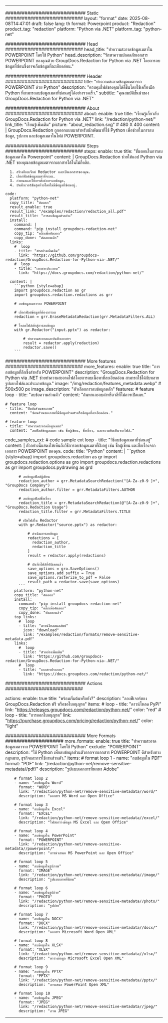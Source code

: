 
---
############################# Static ############################
layout: "format"
date:  2025-08-08T14:47:01
draft: false
lang: th
format: Powerpoint
product: "Redaction"
product_tag: "redaction"
platform: "Python via .NET"
platform_tag: "python-net"

############################# Head ############################
head_title: "ทำความสะอาดข้อมูลเมตาใน POWERPOINT โดยใช้ Python"
head_description: "รักษาความปลอดภัยเอกสาร POWERPOINT ของคุณด้วย GroupDocs.Redaction for Python via .NET โดยการลบข้อมูลที่ซ่อนซึ่งอาจเก็บข้อมูลที่ละเอียดอ่อน."

############################# Header ############################
title: "ทำความสะอาดข้อมูลเมตาจาก POWERPOINT ด้วย Python" 
description: "ควบคุมไฟล์ของคุณได้ดีขึ้นโดยใช้เครื่องมือ Python ที่สามารถลบข้อมูลเมตาที่ซ่อนอยู่ได้อย่างรวดเร็ว."
subtitle: "คุณสมบัติชั้นนำของ GroupDocs.Redaction for Python via .NET" 

############################# About ############################
about:
    enable: true
    title: "เรียนรู้เกี่ยวกับ GroupDocs.Redaction for Python via .NET"
    link: "/redaction/python-net/"
    link_title: "เรียนรู้เพิ่มเติม"
    picture: "about_redaction.svg" # 480 X 400
    content: |
       GroupDocs.Redaction ถูกออกแบบมาสำหรับนักพัฒนาที่ใช้ Python เพื่อช่วยในการลบข้อมูล, รูปภาพ และข้อมูลเมตาในไฟล์ POWERPOINT.

############################# Steps ############################
steps:
    enable: true
    title: "ขั้นตอนในการลบข้อมูลเมตาใน Powerpoint"
    content: |
      GroupDocs.Redaction ช่วยให้แอป Python via .NET ของคุณลบข้อมูลเมตาจากเอกสารได้ในไม่กี่คลิก.
      
      1. สร้างอ็อบเจ็กต์ Redactor และเปิดเอกสารของคุณ.
      2. เลือกฟิลด์ข้อมูลเมตาที่จะลบ.
      3. กำหนดและใช้การตั้งค่าการลบข้อมูล.
      4. บันทึกเวอร์ชันสุดท้ายโดยไม่มีข้อมูลที่ซ่อนอยู่.
   
    code:
      platform: "python-net"
      copy_title: "คัดลอก"
      result_enable: true
      result_link: "/examples/redaction/redaction_all.pdf"
      result_title: "การลบข้อมูลตัวอย่าง"
      install:
        command: |
        command: "pip install groupdocs-redaction-net"
        copy_tip: "คลิ๊กเพื่อคัดลอก"
        copy_done: "คัดลอกแล้ว"
      links:
        #  loop
        - title: "ตัวอย่างเพิ่มเติม"
          link: "https://github.com/groupdocs-redaction/GroupDocs.Redaction-for-Python-via-.NET/"
        #  loop
        - title: "เอกสารประกอบ"
          link: "https://docs.groupdocs.com/redaction/python-net/"
          
      content: |
        ```python {style=abap}
        import groupdocs.redaction as gr
        import groupdocs.redaction.redactions as grr

        # ลบข้อมูลเมตาจาก POWERPOINT

        # เลือกฟิลด์ข้อมูลที่ต้องการลบ
        redaction = grr.EraseMetadataRedaction(grr.MetadataFilters.ALL)

        # โหลดไฟล์เข้าสู่การลบข้อมูล
        with gr.Redactor("input.pptx") as redactor:

            # ทำความสะอาดและบันทึกเอกสาร
            result = redactor.apply(redaction)
            redactor.save()
        ```            


############################# More features ############################
more_features:
  enable: true
  title: "การลบข้อมูลที่ลึกซึ้งสำหรับ POWERPOINT"
  description: "GroupDocs.Redaction for Python via .NET ช่วยทำความสะอาดไฟล์โดยการลบเนื้อหาที่ละเอียดอ่อน สามารถใช้ได้กับหลายรูปแบบไฟล์และประเภทข้อมูล."
  image: "/img/redaction/features_metadata.webp" # 500x500 px
  image_description: "ตัวเลือกการลบข้อมูลหลัก"
  features:
    # feature loop
    - title: "ลบข้อความส่วนตัว"
      content: "ค้นหาและลบคำหรือวลีที่ไม่ควรเปิดเผย."

    # feature loop
    - title: "ปิดบังส่วนของภาพ"
      content: "ซ่อนส่วนของภาพที่มีข้อมูลส่วนตัวหรือข้อมูลที่ละเอียดอ่อน."

    # feature loop
    - title: "ทำความสะอาดข้อมูลเมตา"
      content: "ลบฟิลด์ข้อมูลเมตา เช่น ชื่อผู้เขียน, ชื่อเรื่อง, และความคิดเห็นจากไฟล์."
      
  code_samples_ext:
    # code sample ext loop
    - title: "วิธีลบข้อมูลเมตาที่ซ่อนอยู่"
      content: |
        ตัวอย่างนี้แสดงให้เห็นถึงวิธีการลบข้อมูลเมตาที่ฝังอยู่ เช่น ชื่อผู้เขียน และชื่อเรื่องจากเอกสาร POWERPOINT ของคุณ.
      code:
        title: "Python"
        content: |
          ```python {style=abap}
          import groupdocs.redaction as gr
          import groupdocs.redaction.options as gro
          import groupdocs.redaction.redactions as grr
          import groupdocs.pydrawing as grd

          # ลบข้อมูลฟิลด์ผู้เขียน
          redaction_author = grr.MetadataSearchRedaction("[A-Za-z0-9 ]+", "GroupDocs Company")
          redaction_author.filter = grr.MetadataFilters.AUTHOR

          # ลบข้อมูลฟิลด์ชื่อเรื่อง
          redaction_title = grr.MetadataSearchRedaction(@"[A-Za-z0-9 ]+", "GroupDocs.Redaction Usage")
          redaction_title.filter = grr.MetadataFilters.TITLE

          # เปิดไฟล์ใน Redactor
          with gr.Redactor("source.pptx") as redactor:

              # ดำเนินการลบข้อมูล
              redactions = [
                redaction_author,
                redaction_title
              ]
              result = redactor.apply(redactions)

              # บันทึกไฟล์ที่อัปเดตแล้ว
              save_options = gro.SaveOptions()
              save_options.add_suffix = True
              save_options.rasterize_to_pdf = False
              result_path = redactor.save(save_options)
          ```
        platform: "python-net"
        copy_title: "คัดลอก"
        install:
          command: "pip install groupdocs-redaction-net"
          copy_tip: "คลิ๊กเพื่อคัดลอก"
          copy_done: "คัดลอกแล้ว"
        top_links:
          #  loop
          - title: "ดาวน์โหลดผลลัพธ์"
            icon: "download"
            link: "/examples/redaction/formats/remove-sensitive-metadata.pdf"
        links:
          #  loop
          - title: "ตัวอย่างเพิ่มเติม"
            link: "https://github.com/groupdocs-redaction/GroupDocs.Redaction-for-Python-via-.NET/"
          #  loop
          - title: "เอกสารประกอบ"
            link: "https://docs.groupdocs.com/redaction/python-net/"


############################# Actions ############################

actions:
  enable: true
  title: "พร้อมเริ่มต้นหรือยัง?"
  description: "ลองฟีเจอร์ของ GroupDocs.Redaction ฟรี หรือขอใบอนุญาต"
  items:
    #  loop
    - title: "ดาวน์โหลด PyPi"
      link: "https://releases.groupdocs.com/redaction/python-net/"
      color: "red"
        #  loop
    - title: "การออกใบอนุญาต"
      link: "https://purchase.groupdocs.com/pricing/redaction/python-net/"
      color: "light"


############################# More Formats #####################
more_formats:
    enable: true
    title: "ทำความสะอาดข้อมูลเมตาจาก POWERPOINT โดยใช้ Python"
    exclude: "POWERPOINT"
    description: "ใช้ Python เพื่อลบข้อมูลส่วนตัวออกจากเอกสาร POWERPOINT ดีสำหรับทางกฎหมาย, ธุรกิจและการใช้งานส่วนตัว."
    items: 
        # format loop 1
        - name: "ลบข้อมูลใน PDF"
          format: "PDF"
          link: "/redaction/python-net/remove-sensitive-metadata//pdf/"
          description: "รูปแบบเอกสารที่พกพา Adobe"

        # format loop 2
        - name: "ลบข้อมูลใน Word"
          format: "WORD"
          link: "/redaction/python-net/remove-sensitive-metadata//word/"
          description: "เอกสาร MS Word และ Open Office"
          
        # format loop 3
        - name: "ลบข้อมูลใน Excel"
          format: "EXCEL"
          link: "/redaction/python-net/remove-sensitive-metadata//excel/"
          description: "ไฟล์ตารางข้อมูล MS Excel และ Open Office"

        # format loop 4
        - name: "ลบข้อมูลใน PowerPoint"
          format: "POWERPOINT"
          link: "/redaction/python-net/remove-sensitive-metadata//powerpoint/"
          description: "การนำเสนอ MS PowerPoint และ Open Office"

        # format loop 5
        - name: "ลบข้อมูลในรูปภาพ"
          format: "IMAGE"
          link: "/redaction/python-net/remove-sensitive-metadata//image/"
          description: "รูปแบบภาพที่นิยม"

        # format loop 6
        - name: "ลบข้อมูลในรูปถ่าย"
          format: "PHOTO"
          link: "/redaction/python-net/remove-sensitive-metadata//photo/"
          description: "รูปถ่าย"

        # format loop 7
        - name: "ลบข้อมูลใน DOCX"
          format: "DOCX"
          link: "/redaction/python-net/remove-sensitive-metadata//docx/"
          description: "เอกสาร Microsoft Word Open XML"
          
        # format loop 8
        - name: "ลบข้อมูลใน XLSX"
          format: "XLSX"
          link: "/redaction/python-net/remove-sensitive-metadata//xlsx/"
          description: "ตารางข้อมูล Microsoft Excel Open XML"
          
        # format loop 9
        - name: "ลบข้อมูลใน PPTX"
          format: "PPTX"
          link: "/redaction/python-net/remove-sensitive-metadata//pptx/"
          description: "การเสนอ PowerPoint Open XML"

        # format loop 10
        - name: "ลบข้อมูลใน JPEG"
          format: "JPEG"
          link: "/redaction/python-net/remove-sensitive-metadata//jpeg/"
          description: "ภาพ JPEG"


---